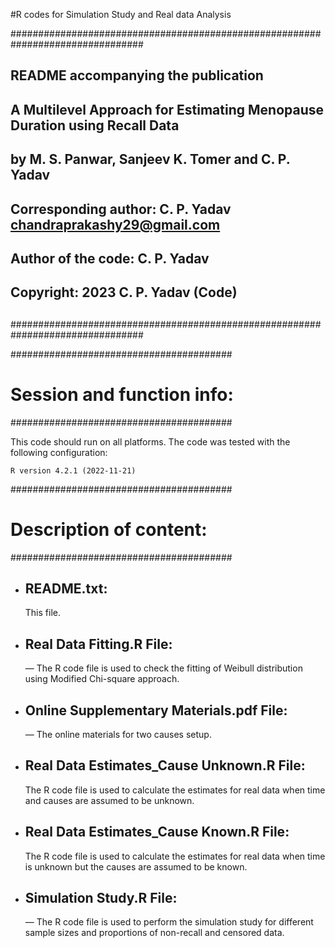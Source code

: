 #R codes for Simulation Study and Real data Analysis

################################################################################
## README accompanying the publication
##
##   A Multilevel Approach for Estimating Menopause Duration using Recall Data
##
##   by M. S. Panwar, Sanjeev K. Tomer and C. P. Yadav
##
## Corresponding author: C. P. Yadav <chandraprakashy29@gmail.com>
## Author of the code: C. P. Yadav
##
## Copyright: 2023 C. P. Yadav (Code)
##
################################################################################

########################################
# Session and function info:
########################################

This code should run on all platforms. The code was tested with the following configuration:

    R version 4.2.1 (2022-11-21)
    

########################################
# Description of content:
########################################

* README.txt:
  -----------
  This file.

* Real Data Fitting.R File:
  ----------------------
  — The R code file is used to check the fitting of Weibull distribution using Modified Chi-square approach.

* Online Supplementary Materials.pdf File:
  ----------------------
  — The online materials for two causes setup.
 

* Real Data Estimates_Cause Unknown.R File:
  ----------------------
  The R code file is used to calculate the estimates for real data when time and causes are assumed to be unknown. 

* Real Data Estimates_Cause Known.R File:
  ----------------------
  The R code file is used to calculate the estimates for real data when time is unknown but the causes are assumed to be known. 


* Simulation Study.R File:
  ----------------------
  — The R code file is used to perform the simulation study for different sample sizes and proportions of non-recall and censored data.
